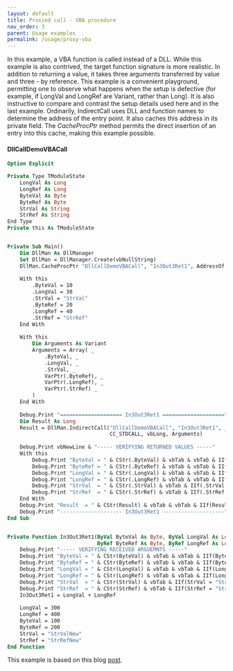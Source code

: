 ```yaml
---
layout: default
title: Proxied call - VBA procedure
nav_order: 3
parent: Usage examples
permalink: /usage/proxy-vba
---
```


In this example, a VBA function is called instead of a DLL. While this example is also contrived, the target function signature is more realistic. In addition to returning a value, it takes three arguments transferred by value and three - by reference. This example is a convenient playground, permitting one to observe what happens when the setup is defective (for example, if LongVal and LongRef are Variant, rather than Long). It is also instructive to compare and contrast the setup details used here and in the last example. Ordinarily, IndirectCall uses DLL and function names to determine the address of the entry point. It also caches this address in its private field. The *CacheProcPtr* method permits the direct insertion of an entry into this cache, making this example possible.

#### DllCallDemoVBACall

```vb
Option Explicit

Private Type TModuleState
    LongVal As Long
    LongRef As Long
    ByteVal As Byte
    ByteRef As Byte
    StrVal As String
    StrRef As String
End Type
Private this As TModuleState


Private Sub Main()
    Dim DllMan As DllManager
    Set DllMan = DllManager.Create(vbNullString)
    DllMan.CacheProcPtr "DllCallDemoVBACall", "In3Out3Ret1", AddressOf In3Out3Ret1
    
    With this
        .ByteVal = 10
        .LongVal = 30
        .StrVal = "StrVal"
        .ByteRef = 20
        .LongRef = 40
        .StrRef = "StrRef"
    End With
        
    With this
        Dim Arguments As Variant
        Arguments = Array( _
            .ByteVal, _
            .LongVal, _
            .StrVal, _
            VarPtr(.ByteRef), _
            VarPtr(.LongRef), _
            VarPtr(.StrRef) _
        )
    End With
    
    Debug.Print "==================== In3Out3Ret1 ===================="
    Dim Result As Long
    Result = DllMan.IndirectCall("DllCallDemoVBACall", "In3Out3Ret1", _
                                 CC_STDCALL, vbLong, Arguments)
    
    Debug.Print vbNewLine & "----- VERIFYING RETURNED VALUES -----"
    With this
        Debug.Print "ByteVal = " & CStr(.ByteVal) & vbTab & vbTab & IIf(.ByteVal = 10, "OK/UNCHANGED", "BAD")
        Debug.Print "ByteRef = " & CStr(.ByteRef) & vbTab & vbTab & IIf(.ByteRef = 200, "OK/UPDATED", "BAD")
        Debug.Print "LongVal = " & CStr(.LongVal) & vbTab & vbTab & IIf(.LongVal = 30, "OK/UNCHANGED", "BAD")
        Debug.Print "LongRef = " & CStr(.LongRef) & vbTab & vbTab & IIf(.LongRef = 400, "OK/UPDATED", "BAD")
        Debug.Print "StrVal  = " & CStr(.StrVal) & vbTab & IIf(.StrVal = "StrVal", "OK/UNCHANGED", "BAD")
        Debug.Print "StrRef  = " & CStr(.StrRef) & vbTab & IIf(.StrRef = "StrRefNew", "OK/UPDATED", "BAD")
    End With
    Debug.Print "Result  = " & CStr(Result) & vbTab & vbTab & IIf(Result = 70, "OK", "BAD")
    Debug.Print "-------------------- In3Out3Ret1 --------------------"
End Sub


Private Function In3Out3Ret1(ByVal ByteVal As Byte, ByVal LongVal As Long, ByVal StrVal As String, _
                             ByRef ByteRef As Byte, ByRef LongRef As Long, ByRef StrRef As String) As Long
    Debug.Print "----- VERIFYING RECEIVED ARGUEMNTS -----"
    Debug.Print "ByteVal = " & CStr(ByteVal) & vbTab & vbTab & IIf(ByteVal = 10, "OK", "BAD")
    Debug.Print "ByteRef = " & CStr(ByteRef) & vbTab & vbTab & IIf(ByteRef = 20, "OK", "BAD")
    Debug.Print "LongVal = " & CStr(LongVal) & vbTab & vbTab & IIf(LongVal = 30, "OK", "BAD")
    Debug.Print "LongRef = " & CStr(LongRef) & vbTab & vbTab & IIf(LongRef = 40, "OK", "BAD")
    Debug.Print "StrVal  = " & CStr(StrVal) & vbTab & IIf(StrVal = "StrVal", "OK", "BAD")
    Debug.Print "StrRef  = " & CStr(StrRef) & vbTab & IIf(StrRef = "StrRef", "OK", "BAD")
    In3Out3Ret1 = LongVal + LongRef
    
    LongVal = 300
    LongRef = 400
    ByteVal = 100
    ByteRef = 200
    StrVal = "StrValNew"
    StrRef = "StrRefNew"
End Function
```

This example is based on this blog [post](https://akihitoyamashiro.blogspot.com/2020/07/how-to-use-function-pointer-in-vba-2.html).
